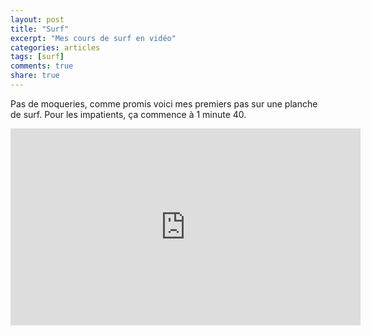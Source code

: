 ```yaml
---
layout: post
title: "Surf"
excerpt: "Mes cours de surf en vidéo"
categories: articles
tags: [surf]
comments: true
share: true
---
```


Pas de moqueries, comme promis voici mes premiers pas sur une planche de surf.
Pour les impatients, ça commence à 1 minute 40.

<iframe width="560" height="315" src="https://www.youtube.com/embed/IG-8BmusF3w" frameborder="0" allowfullscreen></iframe>
